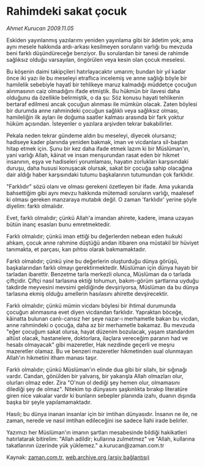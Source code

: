 # Rahimdeki sakat çocuk

*Ahmet Kurucan 2009.11.05*

<tr><td class="metin" colspan="2" style="padding-top: 20px; padding-left: 5px; ">Eskiden yayınlanmış yazılarımı yeniden yayınlama gibi bir âdetim yok; ama aynı mesele hakkında ardı-arkası kesilmeyen soruların varlığı bu mevzuda beni farklı düşündüreceğe benziyor. Bu sorulardan bir tanesi de rahimde sağlıksız olduğu varsayılan, öngörülen veya kesin olan çocuk meselesi.</td></tr><tr><td class="metin" colspan="2" style="padding-top: 20px; padding-left: 5px; "><p> Bu köşenin daimi takipçileri hatırlayacaktır umarım; bundan bir yıl kadar önce iki yazı ile bu meseleyi etraflıca incelemiş ve anne sağlığı böyle bir hamilelik sebebiyle hayatî bir tehlikeye maruz kalmadığı müddetçe çocuğun alınmasının caiz olmadığını ifade etmiştik. Bu hükmün bir ilavesi daha olduğunu da özellikle belirmiştik, o da şu: Söz konusu hayati tehlikenin bertaraf edilmesi ancak çocuğun alınması ile mümkün olacak. Zaten böylesi bir durumda anne rahmindeki çocuğun sağlıklı veya sağlıksız olması, hamileliğin ilk ayları ile doğuma saatler kalması arasında bir fark yoktur hüküm açısından. İsteyenler o yazılara arşivden tekrar bakabilirler.
<p> Pekala neden tekrar gündeme aldın bu meseleyi, diyecek olursanız; hadiseye kader planında yeniden bakmak, iman ve vicdanlara sil-baştan hitap etmek için. Şunu bir kez daha ifade etmek lazım ki bir Müslüman'ın, yani varlığı Allah, kâinat ve insan menşurundan rasat eden bir hikmet insanının, eşya ve hadiseleri yorumlaması, hayatın zorlukları karşısındaki duruşu, daha hususi konuşacak olursak, sakat bir çocuğa sahip olacağına dair aldığı haber karşısındaki tutumu başkalarının tutumundan çok farklıdır.
<p> "Farklıdır" sözü olanı ve olması gerekeni özetleyen bir ifade. Ama yukarıda bahsettiğim gibi aynı mevzu hakkında mütemadi soruların varlığı, maalesef ki olması gereken manzaraya mutabık değil. O zaman 'farklıdır' yerine şöyle diyelim: farklı olmalıdır.
<p> Evet, farklı olmalıdır; çünkü Allah'a imandan ahirete, kadere, imana uzayan bütün inanç esasları bunu emretmektedir.
<p> Farklı olmalıdır; çünkü iman ettiği bu değerlerden nebean eden hukuki ahkam, çocuk anne rahmine düştüğü andan itibaren ona müstakil bir hüviyet tanımakta, et parçası, kan pıhtısı olarak bakmamaktadır.
<p> Farklı olmalıdır; çünkü yine bu değerlerin oluşturduğu dünya görüşü, başkalarından farklı olmayı gerektirmektedir. Müslüman için dünya hayatı bir tarladan ibarettir. Benzetme tarla merkezli olunca, Müslüman da o tarlada çiftçidir. Çiftçi nasıl tarlasına ektiği tohumun, bakım-görüm şartlarına uyduğu takdirde meyvesini mevsimi geldiğinde devşiriyorsa, Müslüman da bu dünya tarlasına ekmiş olduğu amellerin hasılasını ahirette devşirecektir.
<p> Farklı olmalıdır; çünkü mümin vicdanı böylesi bir ihtimal durumunda çocuğun alınmasına evet diyen vicdandan farklıdır. Yapraktan böceğe, kâinatta bulunan canlı-cansız her şeye nazar-ı merhametle bakan bu vicdan, anne rahmindeki o çocuğa, daha az bir merhametle bakamaz. Bu mevzuda "eğer çocuğum sakat olursa, hayat düzenim bozulacak, yaşam standardım altüst olacak, hastanelere, doktorlara, ilaçlara vereceğim paranın had ve hesabı olmayacak" gibi mazeretler, Hak nezdinde geçerli ve meşru mazeretler olamaz. Bu ve benzeri mazeretler hikmetinden sual olunmayan Allah'ın hikmetini itham manası taşır.
<p> Farklı olmalıdır; çünkü Müslüman'ın elinde dua gibi bir silahı, bir sığınağı vardır. Candan, gönülden bir yalvarış, bir yakarışla Allah olmazları olur, olurları olmaz eder. Zira "O'nun ol dediği şey hemen olur, olmamasını dilediği şey de olmaz". Nitekim tıp dünyasını şaşkınlıkta bırakıp literatüre giren nice vakıalar vardır ki bunların sebepler planında izahı, duanın dışında başka bir şeyle yapılamamaktadır.
<p> Hasılı; bu dünya inanan insanlar için bir imtihan dünyasıdır. İnsanın ne ile, ne zaman, nerede ve nasıl imtihan edileceğini ise sadece İlahi irade belirler.
<p> Yazımızı her Müslüman'ın imanın şartları mesabesinde bildiği hakikatleri hatırlatarak bitirelim: "Allah adildir; kullarına zulmetmez" ve "Allah, kullarına takatlarının üzerinde yük yüklemez." a.kurucan@zaman.com.tr<br/></p></p></p></p></p></p></p></p></p></p></td></tr>

Kaynak: [zaman.com.tr](http://zaman.com.tr/yazar.do?yazino=911745), [web.archive.org (arşiv bağlantısı)](http://web.archive.org/web/20100110132916/http://www.zaman.com.tr:80/yazar.do?yazino=911745)
